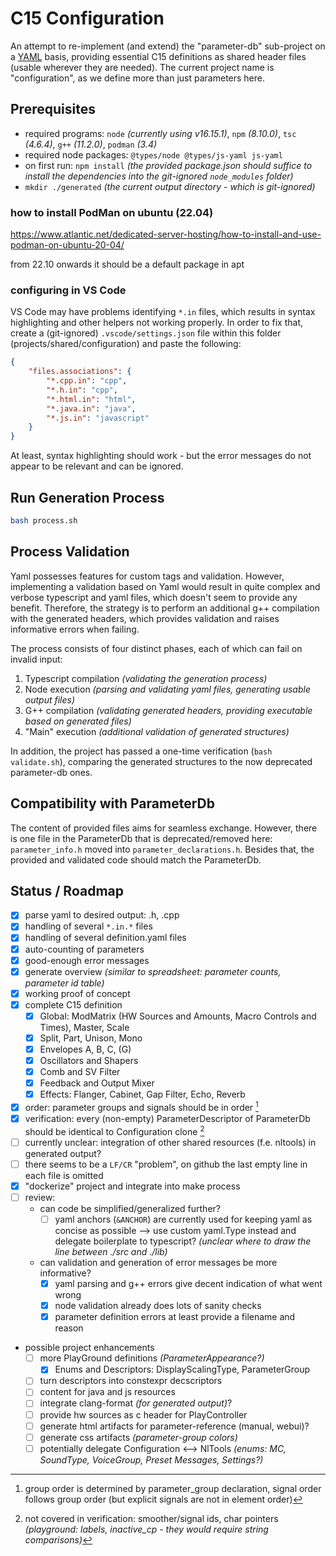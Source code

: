 # C15 Configuration

An attempt to re-implement (and extend) the "parameter-db" sub-project on a [YAML](https://yaml.org/) basis, providing essential C15 definitions as shared header files (usable wherever they are needed). The current project name is "configuration", as we define more than just parameters here.

## Prerequisites

- required programs: `node` _(currently using v16.15.1)_, `npm` _(8.10.0)_, `tsc` _(4.6.4)_, `g++` _(11.2.0)_, `podman` _(3.4)_
- required node packages: `@types/node @types/js-yaml js-yaml`
- on first run: `npm install` _(the provided package.json should suffice to install the dependencies into the git-ignored `node_modules` folder)_
- `mkdir ./generated` _(the current output directory - which is git-ignored)_

### how to install PodMan on ubuntu (22.04)

https://www.atlantic.net/dedicated-server-hosting/how-to-install-and-use-podman-on-ubuntu-20-04/

from 22.10 onwards it should be a default package in apt

### configuring in VS Code

VS Code may have problems identifying `*.in` files, which results in syntax highlighting and other helpers not working properly.
In order to fix that, create a (git-ignored) `.vscode/settings.json` file within this folder (projects/shared/configuration) and paste the following:

```json
{
    "files.associations": {
        "*.cpp.in": "cpp",
        "*.h.in": "cpp",
        "*.html.in": "html",
        "*.java.in": "java",
        "*.js.in": "javascript"
    }
}
```

At least, syntax highlighting should work - but the error messages do not appear to be relevant and can be ignored.

## Run Generation Process

``` bash
bash process.sh
```

## Process Validation

Yaml possesses features for custom tags and validation. However, implementing a validation based on Yaml would result in quite complex and verbose typescript and yaml files, which doesn't seem to provide any benefit. Therefore, the strategy is to perform an additional g++ compilation with the generated headers, which provides validation and raises informative errors when failing.

The process consists of four distinct phases, each of which can fail on invalid input:

1. Typescript compilation _(validating the generation process)_
2. Node execution _(parsing and validating yaml files, generating usable output files)_
3. G++ compilation _(validating generated headers, providing executable based on generated files)_
4. "Main" execution _(additional validation of generated structures)_

In addition, the project has passed a one-time verification (`bash validate.sh`), comparing the generated structures to the now deprecated parameter-db ones.

## Compatibility with ParameterDb

The content of provided files aims for seamless exchange. However, there is one file in the ParameterDb that is deprecated/removed here:
`parameter_info.h` moved into `parameter_declarations.h`. Besides that, the provided and validated code should match the ParameterDb.

## Status / Roadmap

- [x] parse yaml to desired output: .h, .cpp
- [x] handling of several `*.in.*` files
- [x] handling of several definition.yaml files
- [x] auto-counting of parameters
- [x] good-enough error messages
- [x] generate overview _(similar to spreadsheet: parameter counts, parameter id table)_
- [x] working proof of concept
- [x] complete C15 definition
  - [x] Global: ModMatrix (HW Sources and Amounts, Macro Controls and Times), Master, Scale
  - [x] Split, Part, Unison, Mono
  - [x] Envelopes A, B, C, (G)
  - [x] Oscillators and Shapers
  - [x] Comb and SV Filter
  - [x] Feedback and Output Mixer
  - [x] Effects: Flanger, Cabinet, Gap Filter, Echo, Reverb
- [x] order: parameter groups and signals should be in order [^1]
- [x] verification: every (non-empty) ParameterDescriptor of ParameterDb should be identical to Configuration clone [^2]
- [ ] currently unclear: integration of other shared resources (f.e. nltools) in generated output?
- [ ] there seems to be a `LF/CR` "problem", on github the last empty line in each file is omitted
- [x] "dockerize" project and integrate into make process
- [ ] review:
  - can code be simplified/generalized further?
    - [ ] yaml anchors (`&ANCHOR`) are currently used for keeping yaml as concise as possible --> use custom yaml.Type instead and delegate boilerplate to typescript? _(unclear where to draw the line between ./src and ./lib)_
  - can validation and generation of error messages be more informative?
    - [x] yaml parsing and g++ errors give decent indication of what went wrong
    - [x] node validation already does lots of sanity checks
    - [x] parameter definition errors at least provide a filename and reason
- possible project enhancements
  - [ ] more PlayGround definitions _(ParameterAppearance?)_
    - [x] Enums and Descriptors: DisplayScalingType, ParameterGroup
  - [ ] turn descriptors into constexpr decscriptors
  - [ ] content for java and js resources
  - [ ] integrate clang-format _(for generated output)_?
  - [ ] provide hw sources as c header for PlayController
  - [ ] generate html artifacts for parameter-reference (manual, webui)?
  - [ ] generate css artifacts _(parameter-group colors)_
  - [ ] potentially delegate Configuration <--> NlTools _(enums: MC, SoundType, VoiceGroup, Preset Messages, Settings?)_

  [^1]: group order is determined by parameter_group declaration, signal order follows group order (but explicit signals are not in element order)
  [^2]: not covered in verification: smoother/signal ids, char pointers _(playground: labels, inactive_cp - they would require string comparisons)_
